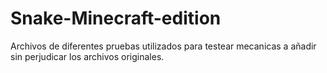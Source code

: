 # Snake-Minecraft-edition
Archivos de diferentes pruebas utilizados para testear mecanicas a añadir sin perjudicar los archivos originales.
